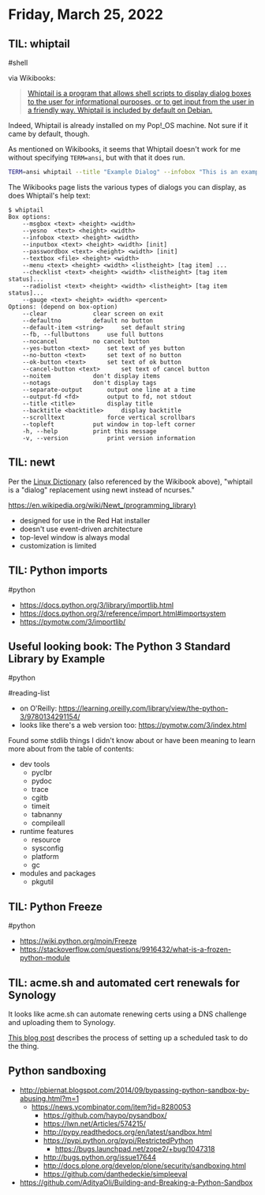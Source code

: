 # Friday, March 25, 2022

## TIL: whiptail

#shell

via Wikibooks:

> [Whiptail is a program that allows shell scripts to display dialog boxes to the user for informational purposes, or to get input from the user in a friendly way. Whiptail is included by default on Debian.](https://en.wikibooks.org/wiki/Bash_Shell_Scripting/Whiptail)

Indeed, Whiptail is already installed on my Pop!_OS machine. Not sure if it came by default, though.

As mentioned on Wikibooks, it seems that Whiptail doesn't work for me without specifying `TERM=ansi`, but with that it does run.

```sh
TERM=ansi whiptail --title "Example Dialog" --infobox "This is an example of an info box" 8 78
```

The Wikibooks page lists the various types of dialogs you can display, as does Whiptail's help text:

```
$ whiptail
Box options: 
	--msgbox <text> <height> <width>
	--yesno  <text> <height> <width>
	--infobox <text> <height> <width>
	--inputbox <text> <height> <width> [init] 
	--passwordbox <text> <height> <width> [init] 
	--textbox <file> <height> <width>
	--menu <text> <height> <width> <listheight> [tag item] ...
	--checklist <text> <height> <width> <listheight> [tag item status]...
	--radiolist <text> <height> <width> <listheight> [tag item status]...
	--gauge <text> <height> <width> <percent>
Options: (depend on box-option)
	--clear				clear screen on exit
	--defaultno			default no button
	--default-item <string>		set default string
	--fb, --fullbuttons		use full buttons
	--nocancel			no cancel button
	--yes-button <text>		set text of yes button
	--no-button <text>		set text of no button
	--ok-button <text>		set text of ok button
	--cancel-button <text>		set text of cancel button
	--noitem			don't display items
	--notags			don't display tags
	--separate-output		output one line at a time
	--output-fd <fd>		output to fd, not stdout
	--title <title>			display title
	--backtitle <backtitle>		display backtitle
	--scrolltext			force vertical scrollbars
	--topleft			put window in top-left corner
	-h, --help			print this message
	-v, --version			print version information
```

## TIL: newt

Per the [Linux Dictionary](https://tldp.org/LDP/Linux-Dictionary/html/w.html) (also referenced by the Wikibook above), "whiptail is a "dialog" replacement using newt instead of ncurses."

https://en.wikipedia.org/wiki/Newt_(programming_library)

- designed for use in the Red Hat installer
- doesn't use event-driven architecture
- top-level window is always modal
- customization is limited

## TIL: Python imports

#python

- https://docs.python.org/3/library/importlib.html
- https://docs.python.org/3/reference/import.html#importsystem
- https://pymotw.com/3/importlib/


## Useful looking book: The Python 3 Standard Library by Example 

#python

#reading-list

- on O'Reilly: https://learning.oreilly.com/library/view/the-python-3/9780134291154/
- looks like there's a web version too: https://pymotw.com/3/index.html

Found some stdlib things I didn't know about or have been meaning to learn more about from the table of contents:

- dev tools
  - pyclbr
  - pydoc
  - trace
  - cgitb
  - timeit
  - tabnanny
  - compileall
- runtime features
  - resource
  - sysconfig
  - platform
  - gc
- modules and packages
  - pkgutil

## TIL: Python Freeze

#python

- https://wiki.python.org/moin/Freeze
- https://stackoverflow.com/questions/9916432/what-is-a-frozen-python-module

## TIL: acme.sh and automated cert renewals for Synology

It looks like acme.sh can automate renewing certs using a DNS challenge and uploading them to Synology.

[This blog post](https://lippertmarkus.com/2020/03/14/synology-le-dns-auto-renew/) describes the process of setting up a scheduled task to do the thing.

## Python sandboxing

- http://pbiernat.blogspot.com/2014/09/bypassing-python-sandbox-by-abusing.html?m=1
  - https://news.ycombinator.com/item?id=8280053
    - https://github.com/haypo/pysandbox/
    - https://lwn.net/Articles/574215/
    - http://pypy.readthedocs.org/en/latest/sandbox.html
    - https://pypi.python.org/pypi/RestrictedPython
      - https://bugs.launchpad.net/zope2/+bug/1047318
    - http://bugs.python.org/issue17644
    - http://docs.plone.org/develop/plone/security/sandboxing.html
    - https://github.com/danthedeckie/simpleeval
- https://github.com/AdityaOli/Building-and-Breaking-a-Python-Sandbox